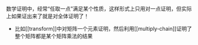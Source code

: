 数学证明中，经常“任取一点”满足某个性质，这样形式上只用对一点证明，但实际上如果证出来了就是对全体证明了！
- 比如[[transform]]中对矩阵一个元素证明，然后利用[[multiply-chain]]证明了整个矩阵都是某个矩阵乘法的结果